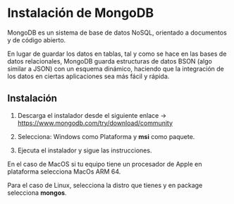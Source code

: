 # Instalación de MongoDB

MongoDB es un sistema de base de datos NoSQL, orientado a documentos y de código abierto.

En lugar de guardar los datos en tablas, tal y como se hace en las bases de datos relacionales, MongoDB guarda estructuras de datos BSON (algo similar a JSON) con un esquema dinámico, haciendo que la integración de los datos en ciertas aplicaciones sea más fácil y rápida.

## Instalación

1. Descarga el instalador desde el siguiente enlace -> https://www.mongodb.com/try/download/community

2. Selecciona: Windows como Plataforma y **msi** como paquete.

3. Ejecuta el instalador y sigue las instrucciones.

En el caso de MacOS si tu equipo tiene un procesador de Apple en plataforma selecciona MacOs ARM 64.

Para el caso de Linux, selecciona la distro que tienes y en package selecciona **mongos**.


